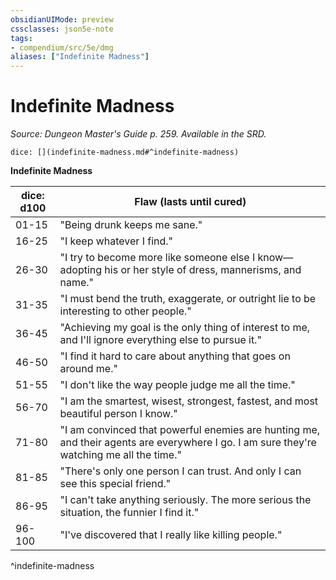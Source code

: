 ```yaml
---
obsidianUIMode: preview
cssclasses: json5e-note
tags:
- compendium/src/5e/dmg
aliases: ["Indefinite Madness"]
---
```

# Indefinite Madness
*Source: Dungeon Master's Guide p. 259. Available in the SRD.* 

`dice: [](indefinite-madness.md#^indefinite-madness)`

**Indefinite Madness**

| dice: d100 | Flaw (lasts until cured) |
|------------|--------------------------|
| 01-15 | "Being drunk keeps me sane." |
| 16-25 | "I keep whatever I find." |
| 26-30 | "I try to become more like someone else I know—adopting his or her style of dress, mannerisms, and name." |
| 31-35 | "I must bend the truth, exaggerate, or outright lie to be interesting to other people." |
| 36-45 | "Achieving my goal is the only thing of interest to me, and I'll ignore everything else to pursue it." |
| 46-50 | "I find it hard to care about anything that goes on around me." |
| 51-55 | "I don't like the way people judge me all the time." |
| 56-70 | "I am the smartest, wisest, strongest, fastest, and most beautiful person I know." |
| 71-80 | "I am convinced that powerful enemies are hunting me, and their agents are everywhere I go. I am sure they're watching me all the time." |
| 81-85 | "There's only one person I can trust. And only I can see this special friend." |
| 86-95 | "I can't take anything seriously. The more serious the situation, the funnier I find it." |
| 96-100 | "I've discovered that I really like killing people." |
^indefinite-madness